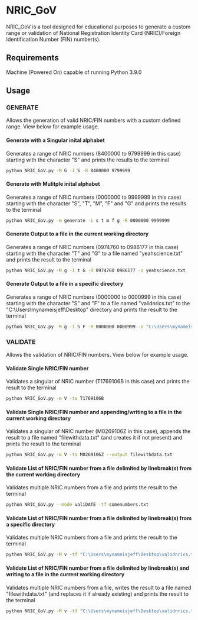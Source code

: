 # NRIC_GoV
NRIC_GoV is a tool designed for educational purposes to generate a custom range or validation of National Registration Identity Card (NRIC)/Foreign Identification Number (FIN) number(s).

## Requirements
Machine (Powered On) capable of running Python 3.9.0

## Usage

### GENERATE

Allows the generation of valid NRIC/FIN numbers with a custom defined range.
View below for example usage.

#### Generate with a Singular inital alphabet
Generates a range of NRIC numbers (8400000 to 9799999 in this case) starting with the character "S" and prints the results to the terminal
```bash
python NRIC_GoV.py -M G -I S -R 8400000 9799999
```

#### Generate with Mulitple inital alphabet
Generates a range of NRIC numbers (0000000 to 9999999 in this case) starting with the character "S", "T", "M", "F" and "G" and prints the results to the terminal
```bash
python NRIC_GoV.py -m generate -i s t m f g -R 0000000 9999999
```

#### Generate Output to a file in the current working directory
Generates a range of NRIC numbers (0974760 to 0986177 in this case) starting with the character "T" and "G" to a file named "yeahscience.txt" and prints the result to the terminal
```bash
python NRIC_GoV.py -M g -I t G -R 0974760 0986177 -o yeahscience.txt
```

#### Generate Output to a file in a specific directory
Generates a range of NRIC numbers (0000000 to 0000999 in this case) starting with the character "S" and "F" to a file named "validnrics.txt" to the "C:\Users\mynameisjeff\Desktop\" directory and prints the result to the terminal
```bash
python NRIC_GoV.py -M g -i S F -R 0000000 0000999 -o "C:\Users\mynameisjeff\Desktop\validnrics.txt"
```

### VALIDATE

Allows the validation of NRIC/FIN numbers.
View below for example usage.

#### Validate Single NRIC/FIN number
Validates a singular of NRIC number (T1769106B in this case) and prints the result to the terminal
```bash
python NRIC_GoV.py -m V -ts T1769106B
```

#### Validate Single NRIC/FIN number and appending/writing to a file in the current working directory
Validates a singular of NRIC number (M0269106Z in this case), appends the result to a file named "filewithdata.txt" (and creates it if not present) and prints the result to the terminal
```bash
python NRIC_GoV.py -m V -ts M0269106Z --output filewithdata.txt
```

#### Validate List of NRIC/FIN number from a file delimited by linebreak(s) from the current working directory
Validates multiple NRIC numbers from a file and prints the result to the terminal
```bash
python NRIC_GoV.py --mode valiDATE -tf somenumbers.txt
```

#### Validate List of NRIC/FIN number from a file delimited by linebreak(s) from a specific directory
Validates multiple NRIC numbers from a file and prints the result to the terminal
```bash
python NRIC_GoV.py -M v -tf "C:\Users\mynameisjeff\Desktop\validnrics.txt"
```

#### Validate List of NRIC/FIN number from a file delimited by linebreak(s) and writing to a file in the current working directory
Validates multiple NRIC numbers from a file, writes the result to a file named "filewithdata.txt" (and replaces it if already existing) and prints the result to the terminal
```bash
python NRIC_GoV.py -M v -tf "C:\Users\mynameisjeff\Desktop\validnrics.txt" -o yeahscience.txt
```

